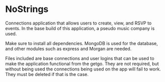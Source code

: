 # NoStrings
Connections application that allows users to create, view, and RSVP to events. In the base build of this application, a pseudo music company is used.

Make sure to install all dependencies. MongoDB is used for the database, and other modules such as express and Morgan are needed. 

Files included are base connections and user logins that can be used to make the application functional from the getgo. They are not required, but without being used the connections being used on the app will fail to work. They must be deleted if that is the case.
